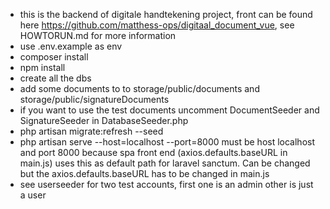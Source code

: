 - this is the backend of digitale handtekening project, front can be found here https://github.com/matthess-ops/digitaal_document_vue, see  HOWTORUN.md for more information
- use .env.example as env
- composer install
- npm install
- create all the dbs
- add some documents to to storage/public/documents and storage/public/signatureDocuments
- if you want to use the test documents uncomment DocumentSeeder and SignatureSeeder in DatabaseSeeder.php
- php artisan migrate:refresh --seed
- php artisan serve --host=localhost --port=8000 must be host localhost and port 8000 because spa front end (axios.defaults.baseURL in main.js) uses this as default path for laravel sanctum. Can be changed but the axios.defaults.baseURL has to be changed in main.js
- see userseeder for two test accounts, first one is an admin other is just a user


